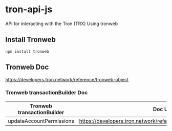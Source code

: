 # tron-api-js
API for interacting with the Tron (TRX) Using tronweb

## Install Tronweb
```
npm install tronweb
```

## Tronweb Doc
https://developers.tron.network/reference/tronweb-object




### Tronweb transactionBuilder Doc

| Tronweb transactionBuilder |	Doc URL | Demo |
| ----------- | ----------- | ----------- |
| updateAccountPermissions | https://developers.tron.network/reference/updateaccountpermissions | updateAccountPermissions.cjs |



